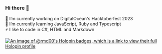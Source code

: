 ### Hi there 👋

🔭 I’m currently working on DigitalOcean's Hacktoberfest 2023 <br>
🌱 I’m currently learning JavaScript, Ruby and Typescript <br>
⚡ I like to code in C#, HTML and Markdown

[![An image of @rmd00's Holopin badges, which is a link to view their full Holopin profile](https://holopin.me/rmd00)](https://holopin.io/@rmd00)

<!--
**RMD00/RMD00** is a ✨ _special_ ✨ repository because its `README.md` (this file) appears on your GitHub profile.

Here are some ideas to get you started:

- 🔭 I’m currently working on DigitalOcean's Hacktoberfest 2023
- 🌱 I’m currently learning 
- 👯 I’m looking to collaborate on ...
- 🤔 I’m looking for help with ...
- 💬 Ask me about ...
- 📫 How to reach me: ...
- 😄 Pronouns: ...
- ⚡ Fun fact: ...
-->
